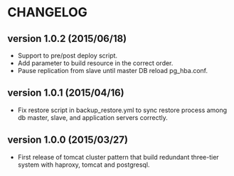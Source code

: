 CHANGELOG
=========

## version 1.0.2 (2015/06/18)

  - Support to pre/post deploy script.
  - Add parameter to build resource in the correct order.
  - Pause replication from slave until master DB reload pg_hba.conf.

## version 1.0.1 (2015/04/16)

  - Fix restore script in backup_restore.yml to sync restore process among db master, slave, and application servers correctly.

## version 1.0.0 (2015/03/27)

  - First release of tomcat cluster pattern that build redundant three-tier system with haproxy, tomcat and postgresql.
